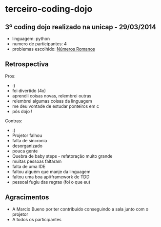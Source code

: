 terceiro-coding-dojo
====================

## 3º coding dojo realizado na unicap - 29/03/2014

* linguagem: python
* numero de participantes: 4
* problemas escolhido: [Números Romanos](http://dojopuzzles.com/problemas/exibe/numeros-romanos/)

## Retrospectiva

Pros:

 * :)
 * foi divertido (4x)
 * aprendii coisas novas, relembrei outras
 * relembrei algumas coisas da linguagem
 * me deu vontade de estudar ponteiros em c
 * pós dojo !

Contras:
 * :(
 * Projetor falhou
 * falta de sincronia
 * desorganizado
 * pouca gente
 * Quebra de baby steps - refatoração muito grande
 * muitas pessoas faltaram
 * falta de uma IDE
 * faltou alguém que manje da linguagem
 * faltou uma boa api/framework de TDD
 * pessoal fugiu das regras (foi o que eu)

 ## Agracimentos

 - A Marcio Bueno por ter contribuido conseguindo a sala junto com o projetor
 - A todos os participantes